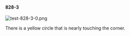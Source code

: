 #### 828-3
![test-828-3-0.png](https://github.com/lil-lab/nlvr/raw/master/nlvr/test/images/6/test-828-3-0.png "test-828-3-0.png")

There is a yellow circle that is nearly touching the corner.